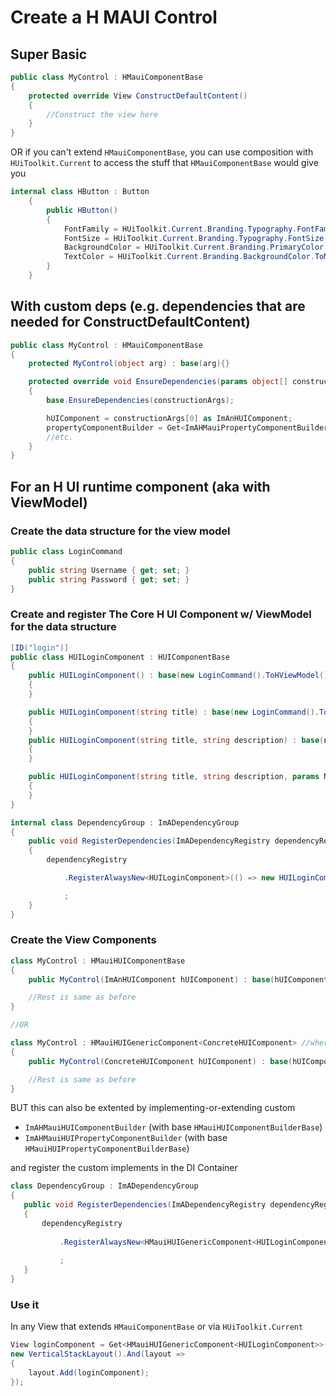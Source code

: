 ﻿# Create a H MAUI Control

## Super Basic

```csharp
public class MyControl : HMauiComponentBase
{
	protected override View ConstructDefaultContent()
	{
		//Construct the view here
	}
}
```

OR if you can't extend `HMauiComponentBase`, you can use composition with `HUiToolkit.Current` to access the stuff that `HMauiComponentBase` would give you

```csharp
internal class HButton : Button
    {
        public HButton()
        {
            FontFamily = HUiToolkit.Current.Branding.Typography.FontFamily;
            FontSize = HUiToolkit.Current.Branding.Typography.FontSize;
            BackgroundColor = HUiToolkit.Current.Branding.PrimaryColor.ToMaui();
            TextColor = HUiToolkit.Current.Branding.BackgroundColor.ToMaui();
        }
    }
```

## With custom deps (e.g. dependencies that are needed for ConstructDefaultContent)

```csharp
public class MyControl : HMauiComponentBase
{
	protected MyControl(object arg) : base(arg){}

	protected override void EnsureDependencies(params object[] constructionArgs)
    {
        base.EnsureDependencies(constructionArgs);

        hUIComponent = constructionArgs[0] as ImAnHUIComponent;
        propertyComponentBuilder = Get<ImAHMauiPropertyComponentBuilder>();
		//etc.
    }
}

```

## For an H UI runtime component (aka with ViewModel)

### Create the data structure for the view model 
```csharp
public class LoginCommand
{
    public string Username { get; set; }
    public string Password { get; set; }
}
```

### Create and register The Core H UI Component w/ ViewModel for the data structure

```csharp
[ID("login")]
public class HUILoginComponent : HUIComponentBase
{
    public HUILoginComponent() : base(new LoginCommand().ToHViewModel())
    {
    }

    public HUILoginComponent(string title) : base(new LoginCommand().ToHViewModel(title))
    {
    }
    public HUILoginComponent(string title, string description) : base(new LoginCommand().ToHViewModel(title, description))
    {
    }

    public HUILoginComponent(string title, string description, params Note[] notes) : base(new LoginCommand().ToHViewModel(title, description, notes))
    {
    }
}

internal class DependencyGroup : ImADependencyGroup
{
    public void RegisterDependencies(ImADependencyRegistry dependencyRegistry)
    {
        dependencyRegistry

            .RegisterAlwaysNew<HUILoginComponent>(() => new HUILoginComponent("Login"))

            ;
    }
}

```

### Create the View Components

```csharp
class MyControl : HMauiHUIComponentBase
{
	public MyControl(ImAnHUIComponent hUIComponent) : base(hUIComponent) { }

	//Rest is same as before
}

//OR

class MyControl : HMauiHUIGenericComponent<ConcreteHUIComponent> //where THUIComponent : ImAnHUIComponent
{
	public MyControl(ConcreteHUIComponent hUIComponent) : base(hUIComponent) { }

	//Rest is same as before
}
```

BUT this can also be extented by implementing-or-extending custom
 - `ImAHMauiHUIComponentBuilder` (with base `HMauiHUIComponentBuilderBase`)
 - `ImAHMauiHUIPropertyComponentBuilder` (with base `HMauiHUIPropertyComponentBuilderBase`)

 and register the custom implements in the DI Container

 ```csharp
class DependencyGroup : ImADependencyGroup
{
    public void RegisterDependencies(ImADependencyRegistry dependencyRegistry)
    {
        dependencyRegistry
    
            .RegisterAlwaysNew<HMauiHUIGenericComponent<HUILoginComponent>>(() => dependencyRegistry.Get<HUILoginComponent>().ToHMauiComponent())
    
            ;
    }
}
 ```

### Use it

In any View that extends `HMauiComponentBase` or via `HUiToolkit.Current`

```csharp
View loginComponent = Get<HMauiHUIGenericComponent<HUILoginComponent>>();
new VerticalStackLayout().And(layout =>
{
    layout.Add(loginComponent);
});
```